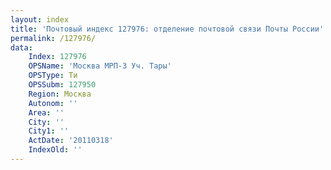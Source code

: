 ```yaml
---
layout: index
title: 'Почтовый индекс 127976: отделение почтовой связи Почты России'
permalink: /127976/
data:
    Index: 127976
    OPSName: 'Москва МРП-3 Уч. Тары'
    OPSType: Ти
    OPSSubm: 127950
    Region: Москва
    Autonom: ''
    Area: ''
    City: ''
    City1: ''
    ActDate: '20110318'
    IndexOld: ''
---
```

